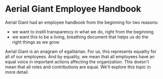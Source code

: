 Aerial Giant Employee Handbook
==============================

Aerial Giant had an employee handbook from the beginning for two reasons: 
* we want to instill transparency in what we do, right from the beginning
* we want this to be a living, breathing document that helps us do the right things as we grow

Aerial Giant is an anagram of egalitarian. For us, this represents equality for all of our employees.
And by equality, we mean that all employees have an equal voice in important actions affecting
the organization. This doesn't mean that all roles and contributions are equal. We'll explore this topic in more detail.


